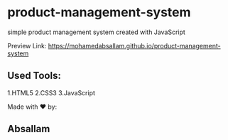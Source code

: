 # product-management-system
simple product management system created with JavaScript

Preview Link: https://mohamedabsallam.github.io/product-management-system

## Used Tools:
1.HTML5
2.CSS3
3.JavaScript

Made with ❤️ by:
## Absallam
